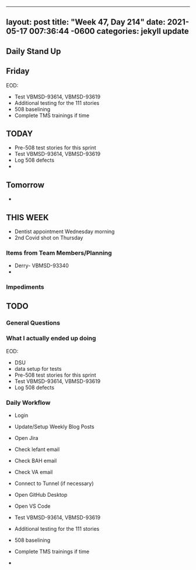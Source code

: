 
---
layout: post
title:  "Week 47, Day 214"
date:   2021-05-17 007:36:44 -0600
categories: jekyll update
---

## Daily Stand Up
## Friday
EOD:
* Test VBMSD-93614, VBMSD-93619
* Additional testing for the 111 stories
* 508 baselining
* Complete TMS trainings if time 

## TODAY
* Pre-508 test stories for this sprint
* Test VBMSD-93614, VBMSD-93619
* Log 508 defects
* 
  
## Tomorrow
* 
  
## THIS WEEK
* Dentist appointment Wednesday morning
* 2nd Covid shot on Thursday

### Items from Team Members/Planning
* Derry- VBMSD-93340
* 
### Impediments

## TODO

### General Questions  

### What I actually ended up doing
EOD:
* DSU
* data setup for tests
* Pre-508 test stories for this sprint
* Test VBMSD-93614, VBMSD-93619
* Log 508 defects

### Daily Workflow
* Login
* Update/Setup Weekly Blog Posts
* Open Jira
* Check lefant email
* Check BAH email
* Check VA email
* Connect to Tunnel (if necessary)
* Open GitHub Desktop
* Open VS Code
* Test VBMSD-93614, VBMSD-93619
* Additional testing for the 111 stories
* 508 baselining
* Complete TMS trainings if time 

* 